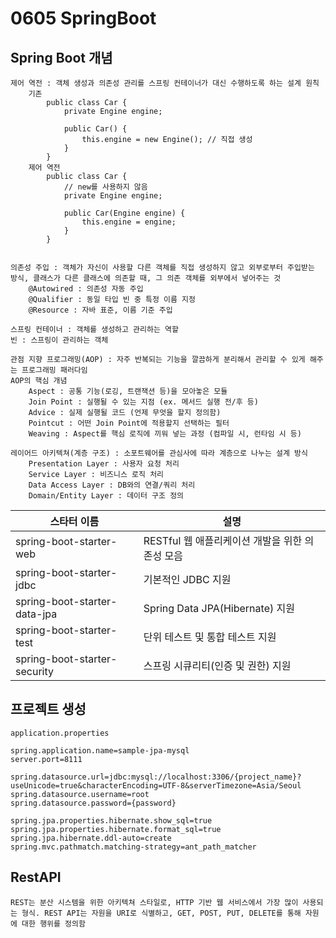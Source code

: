 # 0605 SpringBoot

## Spring Boot 개념

```
제어 역전 : 객체 생성과 의존성 관리를 스프링 컨테이너가 대신 수행하도록 하는 설계 원칙
    기존
        public class Car {
            private Engine engine;

            public Car() {
                this.engine = new Engine(); // 직접 생성
            }
        }
    제어 역전
        public class Car {
            // new를 사용하지 않음
            private Engine engine;

            public Car(Engine engine) {
                this.engine = engine;
            }
        }


의존성 주입 : 객체가 자신이 사용할 다른 객체를 직접 생성하지 않고 외부로부터 주입받는 방식, 클래스가 다른 클래스에 의존할 때, 그 의존 객체를 외부에서 넣어주는 것
    @Autowired : 의존성 자동 주입
    @Qualifier : 동일 타입 빈 중 특정 이름 지정
    @Resource : 자바 표준, 이름 기준 주입

스프링 컨테이너 : 객체를 생성하고 관리하는 역할
빈 : 스프링이 관리하는 객체

관점 지향 프로그래밍(AOP) : 자주 반복되는 기능을 깔끔하게 분리해서 관리할 수 있게 해주는 프로그래밍 패러다임
AOP의 핵심 개념
    Aspect : 공통 기능(로깅, 트랜잭션 등)을 모아놓은 모듈
    Join Point : 실행될 수 있는 지점 (ex. 메서드 실행 전/후 등)
    Advice : 실제 실행될 코드 (언제 무엇을 할지 정의함)
    Pointcut : 어떤 Join Point에 적용할지 선택하는 필터
    Weaving	: Aspect를 핵심 로직에 끼워 넣는 과정 (컴파일 시, 런타임 시 등)

레이어드 아키텍쳐(계층 구조) : 소포트웨어를 관심사에 따라 계층으로 나누는 설계 방식
    Presentation Layer : 사용자 요청 처리
    Service Layer : 비즈니스 로직 처리
    Data Access Layer : DB와의 연결/쿼리 처리
    Domain/Entity Layer : 데이터 구조 정의
```

| 스타터 이름                  | 설명                                            |
| ---------------------------- | ----------------------------------------------- |
| spring-boot-starter-web      | RESTful 웹 애플리케이션 개발을 위한 의존성 모음 |
| spring-boot-starter-jdbc     | 기본적인 JDBC 지원                              |
| spring-boot-starter-data-jpa | Spring Data JPA(Hibernate) 지원                 |
| spring-boot-starter-test     | 단위 테스트 및 통합 테스트 지원                 |
| spring-boot-starter-security | 스프링 시큐리티(인증 및 권한) 지원              |

## 프로젝트 생성

```
application.properties

spring.application.name=sample-jpa-mysql
server.port=8111

spring.datasource.url=jdbc:mysql://localhost:3306/{project_name}?useUnicode=true&characterEncoding=UTF-8&serverTimezone=Asia/Seoul
spring.datasource.username=root
spring.datasource.password={password}

spring.jpa.properties.hibernate.show_sql=true
spring.jpa.properties.hibernate.format_sql=true
spring.jpa.hibernate.ddl-auto=create
spring.mvc.pathmatch.matching-strategy=ant_path_matcher
```

## RestAPI

```
REST는 분산 시스템을 위한 아키텍쳐 스타일로, HTTP 기반 웹 서비스에서 가장 많이 사용되는 형식. REST API는 자원을 URI로 식별하고, GET, POST, PUT, DELETE를 통해 자원에 대한 행위를 정의함


```
